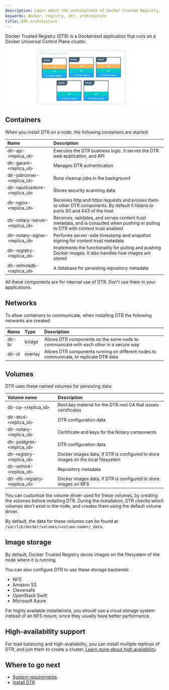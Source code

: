 ```yaml
---
description: Learn about the architecture of Docker Trusted Registry.
keywords: docker, registry, dtr, architecture
title: DTR architecture
---
```


Docker Trusted Registry (DTR) is a Dockerized application that runs on a Docker
Universal Control Plane cluster.

![](images/architecture-1.png)


## Containers

When you install DTR on a node, the following containers are started:

| Name                                 | Description                                                                                                                        |
|:-------------------------------------|:-----------------------------------------------------------------------------------------------------------------------------------|
| dtr-api-&lt;replica_id&gt;           | Executes the DTR business logic. It serves the DTR web application, and API                                                        |
| dtr-garant-&lt;replica_id&gt;        | Manages DTR authentication                                                                                                         |
| dtr-jobrunner-&lt;replica_id&gt;     | Runs cleanup jobs in the background                                                                                                |
| dtr-nautilusstore-&lt;replica_id&gt; | Stores security scanning data                                                                                                      |
| dtr-nginx-&lt;replica_id&gt;         | Receives http and https requests and proxies them to other DTR components. By default it listens to ports 80 and 443 of the host   |
| dtr-notary-server-&lt;replica_id&gt; | Receives, validates, and serves content trust metadata, and is consulted when pushing or pulling to DTR with content trust enabled |
| dtr-notary-signer-&lt;replica_id&gt; | Performs server-side timestamp and snapshot signing for content trust metadata                                                     |
| dtr-registry-&lt;replica_id&gt;      | Implements the functionality for pulling and pushing Docker images. It also handles how images are stored                          |
| dtr-rethinkdb-&lt;replica_id&gt;     | A database for persisting repository metadata                                                                                      |

All these components are for internal use of DTR. Don't use them in your applications.

## Networks

To allow containers to communicate, when installing DTR the following networks
are created:

| Name   | Type    | Description                                                                            |
|:-------|:--------|:---------------------------------------------------------------------------------------|
| dtr-br | bridge  | Allows DTR components on the same node to communicate with each other in a secure way  |
| dtr-ol | overlay | Allows DTR components running on different nodes to communicate, to replicate DTR data |


## Volumes

DTR uses these named volumes for persisting data:

| Volume name                         | Description                                                                      |
|:------------------------------------|:---------------------------------------------------------------------------------|
| dtr-ca-&lt;replica_id&gt;           | Root key material for the DTR root CA that issues certificates                   |
| dtr-etcd-&lt;replica_id&gt;         | DTR configuration data                                                           |
| dtr-notary-&lt;replica_id&gt;       | Certificate and keys for the Notary components                                   |
| dtr-postgres-&lt;replica_id&gt;     | DTR configuration data                                                           |
| dtr-registry-&lt;replica_id&gt;     | Docker images data, if DTR is configured to store images on the local filesystem |
| dtr-rethink-&lt;replica_id&gt;      | Repository metadata                                                              |
| dtr-nfs-registry-&lt;replica_id&gt; | Docker images data, if DTR is configured to store images on NFS                  |

You can customize the volume driver used for these volumes, by creating the
volumes before installing DTR. During the installation, DTR checks which volumes
don't exist in the node, and creates them using the default volume driver.

By default, the data for these volumes can be found at
`/var/lib/docker/volumes/<volume-name>/_data`.

## Image storage

By default, Docker Trusted Registry stores images on the filesystem of the node
where it is running.

You can also configure DTR to use these storage backends:

* NFS
* Amazon S3
* Cleversafe
* OpenStack Swift
* Microsoft Azure

For highly available installations, you should use a cloud storage system
instead of an NFS mount, since they usually have better performance.

## High-availability support

For load balancing and high-availability, you can install multiple replicas of
DTR, and join them to create a cluster.
[Learn more about high availability](high-availability/index.md).

## Where to go next

* [System requirements](install/system-requirements.md)
* [Install DTR](install/index.md)
